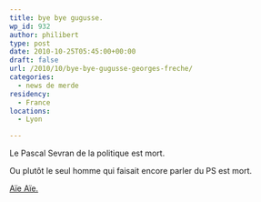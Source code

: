 ```yaml
---
title: bye bye gugusse.
wp_id: 932
author: philibert
type: post
date: 2010-10-25T05:45:00+00:00
draft: false
url: /2010/10/bye-bye-gugusse-georges-freche/
categories:
  - news de merde
residency:
  - France
locations:
  - Lyon

---
```

Le Pascal Sevran de la politique est mort.

Ou plutôt le seul homme qui faisait encore parler du PS est mort.

[Aïe Aïe.][1]

 [1]: http://www.lemonde.fr/carnet/article/2010/10/24/georges-freche-est-mort_1430655_3382.html#ens_id=1430654